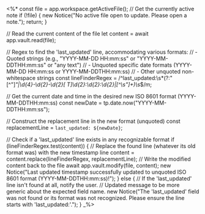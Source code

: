 <%*
const file = app.workspace.getActiveFile(); // Get the currently active note
if (!file) {
    new Notice("No active file open to update. Please open a note.");
    return;
}

// Read the current content of the file
let content = await app.vault.read(file);

// Regex to find the 'last_updated' line, accommodating various formats:
// - Quoted strings (e.g., "YYYY-MM-DD HH:mm:ss" or "YYYY-MM-DDTHH:mm:ss" or "any text")
// - Unquoted specific date formats (YYYY-MM-DD HH:mm:ss or YYYY-MM-DDTHH:mm:ss)
// - Other unquoted non-whitespace strings
const lineFinderRegex = /^last_updated:\s*(?:"[^"]*"|\d{4}-\d{2}-\d{2}[ T]\d{2}:\d{2}:\d{2}|[^\s"]+)\s*$/m;

// Get the current date and time in the desired new ISO 8601 format (YYYY-MM-DDTHH:mm:ss)
const newDate = tp.date.now("YYYY-MM-DDTHH:mm:ss");

// Construct the replacement line in the new format (unquoted)
const replacementLine = `last_updated: ${newDate}`;

// Check if a 'last_updated' line exists in any recognizable format
if (lineFinderRegex.test(content)) {
    // Replace the found line (whatever its old format was) with the new timestamp line
    content = content.replace(lineFinderRegex, replacementLine);
    // Write the modified content back to the file
    await app.vault.modify(file, content);
    new Notice("Last updated timestamp successfully updated to unquoted ISO 8601 format (YYYY-MM-DDTHH:mm:ss)!");
} else {
    // If the 'last_updated' line isn't found at all, notify the user.
    // Updated message to be more generic about the expected field name.
    new Notice("The 'last_updated' field was not found or its format was not recognized. Please ensure the line starts with 'last_updated:'.");
}
_%>